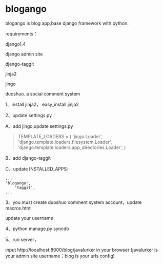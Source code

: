 blogango
========
blogango is blog app,base django framework with python.

requirements：

django1.4

django admin site

django-taggit

jinja2

jingo

duoshuo. a social comment system

1、install jinja2， easy_install jinja2

2、update settings.py：

A、add jingo,update settings.py

> TEMPLATE_LOADERS = (
    'jingo.Loader',
    'django.template.loaders.filesystem.Loader',
    'django.template.loaders.app_directories.Loader',
)


B、add django-taggit


C、update INSTALLED_APPS:

	...
	'blogango',
        'taggit',
	...
	

3、you must create duoshuo comment system account，update macros.html

<!-- Duoshuo Comment BEGIN -->
<div class="ds-thread" data-thread-key="0" data-title="{{ title }}"></div>
<script type="text/javascript">
var duoshuoQuery = {short_name:"d4blog"};
</script>
<script type="text/javascript" src="http://static.duoshuo.com/embed.js" async="true"></script>
<!-- Duoshuo Comment END -->

update your username


4、python manage.py syncdb


5、run server，

input http://localhost:8000/blog/javalurker in your browser (javalurker is your admin site username；blog is your urls config)
